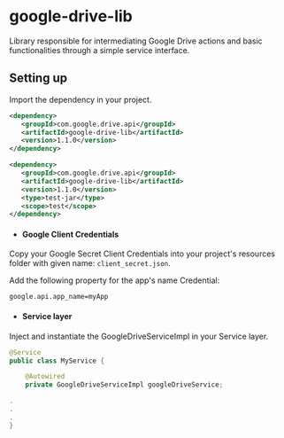 # google-drive-lib
Library responsible for intermediating Google Drive actions and basic functionalities through a simple service interface.

## Setting up

Import the dependency in your project.

```xml
<dependency>
   <groupId>com.google.drive.api</groupId>
   <artifactId>google-drive-lib</artifactId>
   <version>1.1.0</version>
</dependency>

<dependency>
   <groupId>com.google.drive.api</groupId>
   <artifactId>google-drive-lib</artifactId>
   <version>1.1.0</version>
   <type>test-jar</type>
   <scope>test</scope>
</dependency>
```

- #### Google Client Credentials
Copy your Google Secret Client Credentials into your project's resources folder with given name: `client_secret.json`.

Add the following property for the app's name Credential:

```properties 
google.api.app_name=myApp
```


- #### Service layer
Inject and instantiate the GoogleDriveServiceImpl in your Service layer.

```java
@Service
public class MyService {

    @Autowired
    private GoogleDriveServiceImpl googleDriveService;

.
.
.
} 
```
